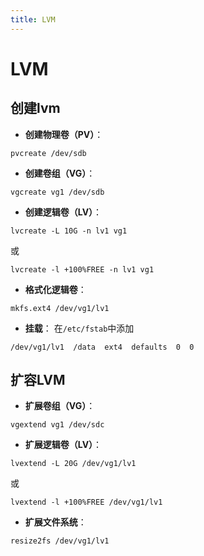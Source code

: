 ```yaml
---
title: LVM
---
```

# LVM
## 创建lvm
- **创建物理卷（PV）**：
```
pvcreate /dev/sdb
```
- **创建卷组（VG）**：
```
vgcreate vg1 /dev/sdb
```
- **创建逻辑卷（LV）**：
```
lvcreate -L 10G -n lv1 vg1
```
或
```
lvcreate -l +100%FREE -n lv1 vg1
```
- **格式化逻辑卷**：
```
mkfs.ext4 /dev/vg1/lv1
```
- **挂载**：
在`/etc/fstab`中添加
```
/dev/vg1/lv1  /data  ext4  defaults  0  0
```
## 扩容LVM
- **扩展卷组（VG）**：
```
vgextend vg1 /dev/sdc
```
- **扩展逻辑卷（LV）**：
```
lvextend -L 20G /dev/vg1/lv1
```
或
```
lvextend -l +100%FREE /dev/vg1/lv1
```
- **扩展文件系统**：
```
resize2fs /dev/vg1/lv1
```
